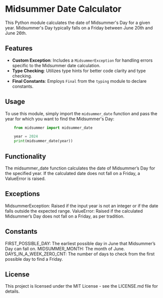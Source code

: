 # Midsummer Date Calculator

This Python module calculates the date of Midsummer's Day for a given year. Midsummer's Day typically falls on a Friday between June 20th and June 26th.

## Features

- **Custom Exception**: Includes a `MidsummerException` for handling errors specific to the Midsummer date calculation.
- **Type Checking**: Utilizes type hints for better code clarity and type checking.
- **Final Constants**: Employs `Final` from the `typing` module to declare constants.

## Usage

To use this module, simply import the `midsummer_date` function and pass the year for which you want to find the Midsummer's Day:

```python
    from midsummer import midsummer_date

    year = 2024
    print(midsummer_date(year))
```


## Functionality
The midsummer_date function calculates the date of Midsummer’s Day for the specified year. If the calculated date does not fall on a Friday, a ValueError is raised.

## Exceptions
MidsummerException: Raised if the input year is not an integer or if the date falls outside the expected range.
ValueError: Raised if the calculated Midsummer’s Day does not fall on a Friday, as per tradition.

## Constants
FIRST_POSSIBLE_DAY: The earliest possible day in June that Midsummer’s Day can fall on.
MIDSUMMER_MONTH: The month of June.
DAYS_IN_A_WEEK_ZERO_CNT: The number of days to check from the first possible day to find a Friday.

## License
This project is licensed under the MIT License - see the LICENSE.md file for details.